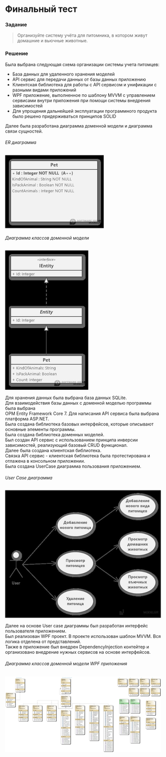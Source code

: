 # Финальный тест
### Задание

>Организуйте систему учёта для питомника, в котором живут домашние и вьючные животные.

### Решение

Была выбрана следующая схема организации системы учета питомцев:
 * База данных для удаленного хранения моделей
 * API сервис для передачи данных от базы данных приложению
 * Клиентская библиотека для работы с API сервисом и унификации с разными видами приложений
 * WPF приложение, выполненное по шаблону MVVM с управлением сервисами внутри приложения при помощи системы внедрения зависимостей
 * Для упрощения дальнейшей эксплуатации программного продукта было решено придерживаться принципов SOLID

Далее была разработана диаграмма доменной модели и диаграмма связи сущностей.

###### ER диаграмма

![ER диаграмма](https://github.com/Demetrius81/FinalTest/blob/dev/Diagrams/ERD_Diagram.jpg)

###### Диаграмма классов доменной модели

![Диаграмма классов доменной модели](https://github.com/Demetrius81/FinalTest/blob/dev/Diagrams/DomainModelDiagram.jpg)

Для хранения данных была выбрана база данных SQLite.  
Для взаимодействия базы данных с доменной моделью программы была выбрана  
ОРМ Entity Framework Core 7.
Для написания API сервиса была выбрана платформа ASP.NET.  
Была создана библиотека базовых интерфейсов, которые описывают основные элементы программы.  
Была создана библиотека доменных моделей.  
Был создан API сервис с использованием принципа инверсии зависимостей, реализующий базовый CRUD функционал.  
Далее была создана клиентская библиотека.  
Связка API сервис - клиентская библиотека была протестирована и отлажена в консольном приложении.  
Была создана UserCase диаграмма пользования приложением.  

###### User Case диаграмма

![UserCase диаграмма](https://github.com/Demetrius81/FinalTest/blob/dev/Diagrams/UseCaseDiagram.jpg)

Далее на основе User case диаграммы был разработан интерфейс пользователя приложением.  
Был реализован WPF проект. В проекте использован шаблон MVVM. Вся логика отделена от представлений.  
Также в приложение был внедрен DependencyInjection контейтер и организовано внедрение нужных сервисов на основе интерфейсов.  

###### Диаграмма классов доменной модели WPF приложения

![Диаграмма классов доменной модели WPF приложения](https://github.com/Demetrius81/FinalTest/blob/dev/Diagrams/AppWpfClassDiagram.jpg)
